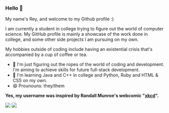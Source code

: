 ### Hello 👋

My name's Rey, and welcome to my Github profile :)

I am currently a student in college trying to figure out the world of computer science. My GitHub profile is mainly a showcase of the work done in college, and some other side projects I am pursuing on my own.

My hobbies outside of coding include having an existential crisis that's accompanied by a cup of coffee or tea.

- 🔭 I'm just figuring out the ropes of the world of coding and development. I'm aiming to achieve skills for future full-stack development.
- 🌱 I'm learning Java and C++ in college and Python, Ruby and HTML & CSS on my own.
- 😄 Prounouns: they/them

**Yes, my username was inspired by Randall Munroe's webcomic "[xkcd](https://xkcd.com/)".**

![](https://github.com/exkcd/github-stats/blob/master/generated/overview.svg)
![](https://github.com/exkcd/github-stats/blob/master/generated/languages.svg)
